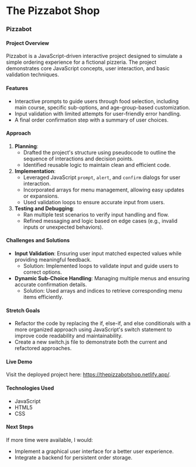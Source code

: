 # The Pizzabot Shop

### **Pizzabot**  

#### **Project Overview**  
Pizzabot is a JavaScript-driven interactive project designed to simulate a simple ordering experience for a fictional pizzeria. The project demonstrates core JavaScript concepts, user interaction, and basic validation techniques.  

#### **Features**  
- Interactive prompts to guide users through food selection, including main course, specific sub-options, and age-group-based customization.  
- Input validation with limited attempts for user-friendly error handling.  
- A final order confirmation step with a summary of user choices.  

#### **Approach**  
1. **Planning**:  
   - Drafted the project's structure using pseudocode to outline the sequence of interactions and decision points.  
   - Identified reusable logic to maintain clean and efficient code.  
2. **Implementation**:  
   - Leveraged JavaScript `prompt`, `alert`, and `confirm` dialogs for user interaction.  
   - Incorporated arrays for menu management, allowing easy updates or expansions.  
   - Used validation loops to ensure accurate input from users.  
3. **Testing and Debugging**:  
   - Ran multiple test scenarios to verify input handling and flow.  
   - Refined messaging and logic based on edge cases (e.g., invalid inputs or unexpected behaviors).  

#### **Challenges and Solutions**  
- **Input Validation**: Ensuring user input matched expected values while providing meaningful feedback.  
  - Solution: Implemented loops to validate input and guide users to correct options.  
- **Dynamic Sub-Choice Handling**: Managing multiple menus and ensuring accurate confirmation details.  
  - Solution: Used arrays and indices to retrieve corresponding menu items efficiently.  

#### **Stretch Goals**  
- Refactor the code by replacing the if, else-if, and else conditionals with a more organized approach using JavaScript's switch statement to improve code readability and maintainability.
- Create a new switch.js file to demonstrate both the current and refactored approaches.

#### **Live Demo**  
Visit the deployed project here: https://thepizzabotshop.netlify.app/.  

#### **Technologies Used**  
- JavaScript  
- HTML5  
- CSS  

#### **Next Steps**  
If more time were available, I would:  
- Implement a graphical user interface for a better user experience.  
- Integrate a backend for persistent order storage.  